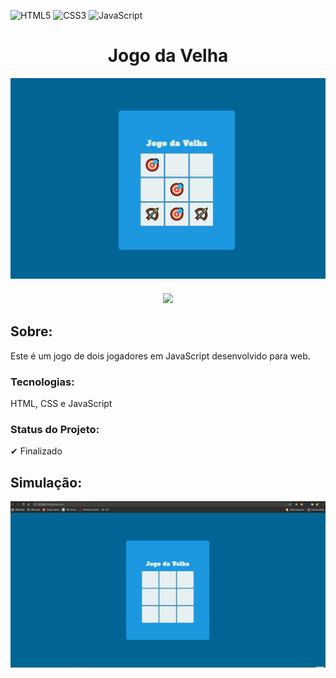 ![HTML5](https://img.shields.io/badge/html5-%23E34F26.svg?style=for-the-badge&logo=html5&logoColor=white)
![CSS3](https://img.shields.io/badge/css3-%231572B6.svg?style=for-the-badge&logo=css3&logoColor=white)
![JavaScript](https://img.shields.io/badge/javascript-%23323330.svg?style=for-the-badge&logo=javascript&logoColor=%23F7DF1E)
<h1 align="center">Jogo da Velha</h1>
<img align="center" src="./assets/tela.png">
<h3 align="center">
  <a href="https://davidsonmarra.github.io/Jogo-da-Velha/">
    <img  src="https://img.shields.io/badge/-ACCESS%20THE%20PROJECT-006494?&style=for-the-badge&logoColor=fff"/>
  </a>
</h3>
<h2>Sobre:</h2>
<p>Este é um jogo de dois jogadores em JavaScript desenvolvido para web.</p>
<h3>Tecnologias:</h3>
<p>HTML, CSS e JavaScript</p>
<h3>Status do Projeto:</h3>
<p>✔ Finalizado</p>
<h2>Simulação:</h2>
<img align="center" src="./assets/game.gif">

